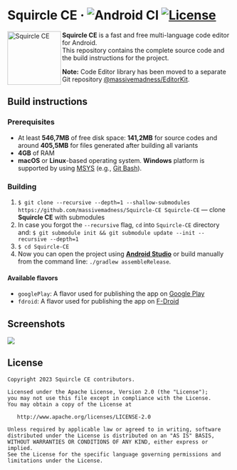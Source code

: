 # Squircle CE &middot; ![Android CI](https://github.com/massivemadness/Squircle-CE/workflows/Android%20CI/badge.svg) [![License](https://img.shields.io/badge/License-Apache%202.0-blue.svg)](https://opensource.org/licenses/Apache-2.0)
<img src="https://raw.githubusercontent.com/massivemadness/Squircle-CE/develop/.github/images/icon.png" alt="Squircle CE" width="120" height="120" align="left">

<b>Squircle CE</b> is a fast and free multi-language code editor for Android.  
This repository contains the complete source code and the build instructions for the project.

**Note:** Code Editor library has been moved to a separate Git repository [@massivemadness/EditorKit](https://github.com/massivemadness/EditorKit).

## Build instructions

### Prerequisites

* At least **546,7MB** of free disk space: **141,2MB** for source codes and around **405,5MB** for files generated after building all variants
* **4GB** of RAM
* **macOS** or **Linux**-based operating system. **Windows** platform is supported by using [MSYS](https://www.msys2.org/) (e.g., [Git Bash](https://gitforwindows.org/)).

### Building

1. `$ git clone --recursive --depth=1 --shallow-submodules https://github.com/massivemadness/Squircle-CE Squircle-CE`
   — clone **Squircle CE** with submodules
2. In case you forgot the `--recursive` flag, `cd` into `Squircle-CE` directory
   and: `$ git submodule init && git submodule update --init --recursive --depth=1`
3. `$ cd Squircle-CE`
4. Now you can open the project using **[Android Studio](https://developer.android.com/studio/)** or
   build manually from the command line: `./gradlew assembleRelease`.

#### Available flavors

* `googlePlay`: A flavor used for publishing the app on [Google Play](https://play.google.com/store/apps/details?id=com.blacksquircle.ui)
* `fdroid`: A flavor used for publishing the app on [F-Droid](https://f-droid.org/packages/com.blacksquircle.ui/)

## Screenshots

<img src="https://raw.githubusercontent.com/massivemadness/Squircle-CE/master/.github/images/repository-screenshots.png">

## License

```
Copyright 2023 Squircle CE contributors.

Licensed under the Apache License, Version 2.0 (the "License");
you may not use this file except in compliance with the License.
You may obtain a copy of the License at

   http://www.apache.org/licenses/LICENSE-2.0

Unless required by applicable law or agreed to in writing, software
distributed under the License is distributed on an "AS IS" BASIS,
WITHOUT WARRANTIES OR CONDITIONS OF ANY KIND, either express or implied.
See the License for the specific language governing permissions and
limitations under the License.
```